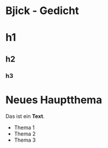 # Bjick - Gedicht
# h1
## h2
### h3

# Neues Hauptthema
Das ist ein **Text**.


- Thema 1
- Thema 2
- Thema 3
